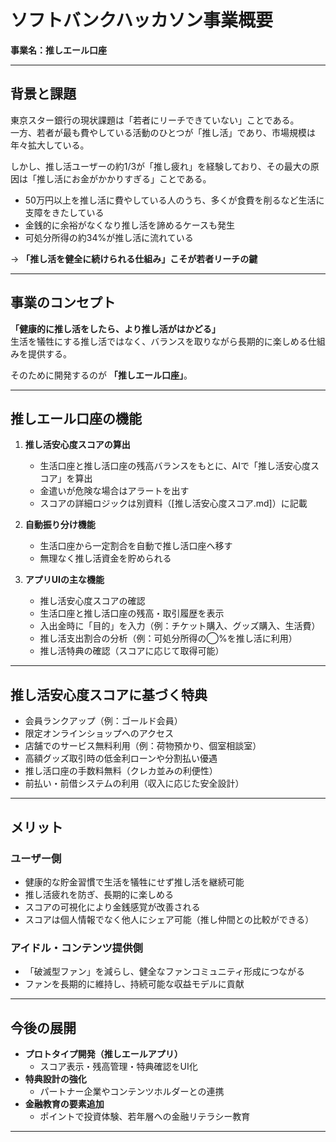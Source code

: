 # ソフトバンクハッカソン事業概要  
**事業名：推しエール口座**

---

## 背景と課題
東京スター銀行の現状課題は「若者にリーチできていない」ことである。  
一方、若者が最も費やしている活動のひとつが「推し活」であり、市場規模は年々拡大している。  

しかし、推し活ユーザーの約1/3が「推し疲れ」を経験しており、その最大の原因は「推し活にお金がかかりすぎる」ことである。  
- 50万円以上を推し活に費やしている人のうち、多くが食費を削るなど生活に支障をきたしている  
- 金銭的に余裕がなくなり推し活を諦めるケースも発生  
- 可処分所得の約34%が推し活に流れている  

→ **「推し活を健全に続けられる仕組み」こそが若者リーチの鍵**

---

## 事業のコンセプト
**「健康的に推し活をしたら、より推し活がはかどる」**  
生活を犠牲にする推し活ではなく、バランスを取りながら長期的に楽しめる仕組みを提供する。  

そのために開発するのが **「推しエール口座」**。  

---

## 推しエール口座の機能
1. **推し活安心度スコアの算出**  
   - 生活口座と推し活口座の残高バランスをもとに、AIで「推し活安心度スコア」を算出  
   - 金遣いが危険な場合はアラートを出す  
   - スコアの詳細ロジックは別資料（[推し活安心度スコア.md]）に記載  

2. **自動振り分け機能**  
   - 生活口座から一定割合を自動で推し活口座へ移す  
   - 無理なく推し活資金を貯められる  

3. **アプリUIの主な機能**  
   - 推し活安心度スコアの確認  
   - 生活口座と推し活口座の残高・取引履歴を表示  
   - 入出金時に「目的」を入力（例：チケット購入、グッズ購入、生活費）  
   - 推し活支出割合の分析（例：可処分所得の◯%を推し活に利用）  
   - 推し活特典の確認（スコアに応じて取得可能）  

---

## 推し活安心度スコアに基づく特典
- 会員ランクアップ（例：ゴールド会員）  
- 限定オンラインショップへのアクセス  
- 店舗でのサービス無料利用（例：荷物預かり、個室相談室）  
- 高額グッズ取引時の低金利ローンや分割払い優遇  
- 推し活口座の手数料無料（クレカ並みの利便性）  
- 前払い・前借システムの利用（収入に応じた安全設計）  

---

## メリット
### ユーザー側
- 健康的な貯金習慣で生活を犠牲にせず推し活を継続可能  
- 推し活疲れを防ぎ、長期的に楽しめる  
- スコアの可視化により金銭感覚が改善される  
- スコアは個人情報でなく他人にシェア可能（推し仲間との比較ができる）  

### アイドル・コンテンツ提供側
- 「破滅型ファン」を減らし、健全なファンコミュニティ形成につながる  
- ファンを長期的に維持し、持続可能な収益モデルに貢献  

---

## 今後の展開
- **プロトタイプ開発（推しエールアプリ）**  
   - スコア表示・残高管理・特典確認をUI化  
- **特典設計の強化**  
   - パートナー企業やコンテンツホルダーとの連携  
- **金融教育の要素追加**  
   - ポイントで投資体験、若年層への金融リテラシー教育  

---